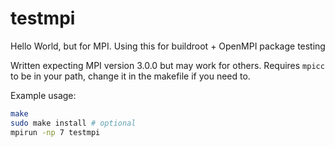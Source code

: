 # testmpi
Hello World, but for MPI. Using this for buildroot + OpenMPI package testing

Written expecting MPI version 3.0.0 but may work for others. Requires `mpicc`
to be in your path, change it in the makefile if you need to.

Example usage:
```bash
make
sudo make install # optional
mpirun -np 7 testmpi
```
